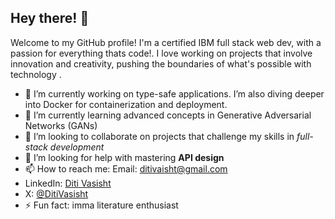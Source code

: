 ## Hey there! 👋
Welcome to my GitHub profile! I'm a certified IBM full stack web dev, with a passion for everything thats code!. I love working on projects that involve innovation and creativity, pushing the boundaries of what's possible with technology .


- 🔭 I’m currently working on type-safe applications. I’m also diving deeper into Docker for containerization and deployment.
- 🌱 I’m currently learning advanced concepts in Generative Adversarial Networks (GANs)
- 👯 I’m looking to collaborate on projects that challenge my skills in *full-stack development*
- 🤔 I’m looking for help with mastering **API design**
- 📫 How to reach me: Email: [ditivaisht@gmail.com](mailto:ditivasisht@gmail.com)
- LinkedIn: [Diti Vasisht](https://www.linkedin.com/in/diti-vasisht-36851b241)
- X: [@DitiVasisht](https://x.com/DitiVasisht)
- ⚡ Fun fact: imma literature enthusiast

